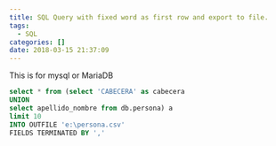 ```yaml
---
title: SQL Query with fixed word as first row and export to file.
tags:
  - SQL
categories: []
date: 2018-03-15 21:37:09
---
```


This is for mysql or MariaDB
```sql
select * from (select 'CABECERA' as cabecera
UNION
select apellido_nombre from db.persona) a
limit 10
INTO OUTFILE 'e:\persona.csv'
FIELDS TERMINATED BY ','
```
